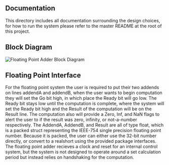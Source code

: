 ## Documentation
This directory includes all documentation surrounding the design choices, for how to run the system please refer to the master README at the root of this project.

## Block Diagram
![Floating Point Adder Block Diagram](https://github.com/stweeks-pdx/ECE571IEEE754PointAdder/blob/feat/Docs/doc/FloatingPointAdder.jpg)

## Floating Point Interface
For the floating point system the user is required to put their two addends on lines addendA and addendB, when the user wants to begin computation they will set
the Go bit high, in which place the Ready bit will go low. The Ready bit stays low until the computation is complete, where the system will set the Ready bit high
and the Result of the computation will be on the Result line. The computation also will provide a Zero, Inf, and NaN flags to alert the user to if the result was
zero, infinity, or not-a-number respectively. The AddendA, AddendB, and Result are all of type float, which is a packed struct representing the IEEE-754 single
precision floating point number. Because it is packed, the user can either use the 32-bit number directly, or convert to a realshort using the provided package 
interfaces. The floating point adder recieves a clock and reset for an internal control system, but the system is not designed to operate around a set calculation
period but instead relies on handshaking for the computation.
